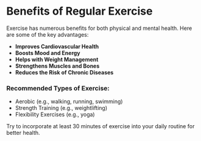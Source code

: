 # Benefits of Regular Exercise

Exercise has numerous benefits for both physical and mental health. Here are some of the key advantages:

- **Improves Cardiovascular Health**
- **Boosts Mood and Energy**
- **Helps with Weight Management**
- **Strengthens Muscles and Bones**
- **Reduces the Risk of Chronic Diseases**

### Recommended Types of Exercise:
- Aerobic (e.g., walking, running, swimming)
- Strength Training (e.g., weightlifting)
- Flexibility Exercises (e.g., yoga)

Try to incorporate at least 30 minutes of exercise into your daily routine for better health.

